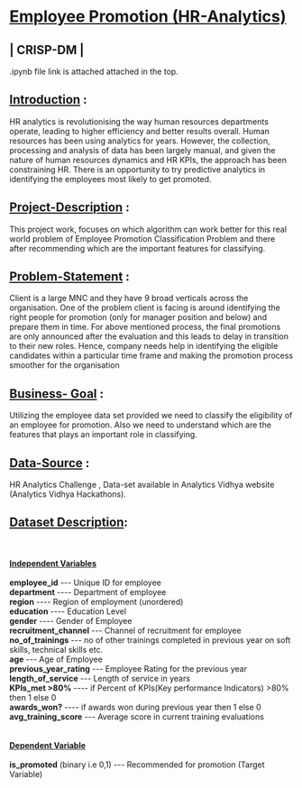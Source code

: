 # <u>Employee Promotion (HR-Analytics)</u> 

## | CRISP-DM |

.ipynb file link is attached attached in the top.

## <u>Introduction</u> :
    
HR analytics is revolutionising the way human resources departments operate, leading to higher efficiency and better results overall. Human resources has been using analytics for years. However, the collection, processing and analysis of data has been largely manual, and given the nature of human resources dynamics and HR KPIs, the approach has been constraining HR. There is an opportunity to try predictive analytics in identifying the employees most likely to get promoted.


## <u>Project-Description</u> :

This project work, focuses on which algorithm can work better for this real world problem of
Employee Promotion Classification Problem and there after recommending which are the important features for classifying.


## <u>Problem-Statement</u> :

Client is a large MNC and they have 9 broad verticals across the organisation. One of the problem client is facing is around identifying the right people for promotion (only for manager position and below) and prepare them in time.
For above mentioned process, the final promotions are only announced after the evaluation and this leads to delay in transition to their new roles. Hence, company needs help in identifying the eligible candidates within a particular time frame and making the promotion process smoother for the organisation

## <u>Business- Goal</u> :

Utilizing the employee data set provided we need to classify the eligibility of an employee for promotion.
Also we need to understand which are the features that plays an important role in classifying.
   
   
## <u>Data-Source</u> :

HR Analytics Challenge , Data-set available in Analytics Vidhya website (Analytics Vidhya Hackathons). 


## <u>Dataset Description</u>:

<br><br/>
<u><b>Independent Variables</b></u>
<br><br/>
<b>employee_id</b>	--- Unique ID for employee<br/>
<b>department</b>  ----	Department of employee<br/>
<b>region</b> ----	    Region of employment (unordered)<br/>
<b>education</b>  ----	Education Level<br/>
<b>gender</b>  ----	    Gender of Employee<br/>
<b>recruitment_channel</b>  --- Channel of recruitment for employee<br/>
<b>no_of_trainings</b>  ---	    no of other trainings completed in previous year on soft skills, technical skills etc.<br/>
<b>age</b>              ---     Age of Employee<br/>
<b>previous_year_rating</b> ---	Employee Rating for the previous year<br/>
<b>length_of_service</b> ---	Length of service in years<br/>
<b>KPIs_met >80%</b> ----	    if Percent of KPIs(Key performance Indicators) >80% then 1 else 0<br/>
<b>awards_won?</b>	 ----       if awards won during previous year then 1 else 0<br/>
<b>avg_training_score</b> ---	Average score in current training evaluations<br/>
<br><br/>
<u><b>Dependent Variable</b></u>
<br><br/>
<b>is_promoted</b> (binary i.e 0,1) --- Recommended for promotion (Target Variable) <br/>
